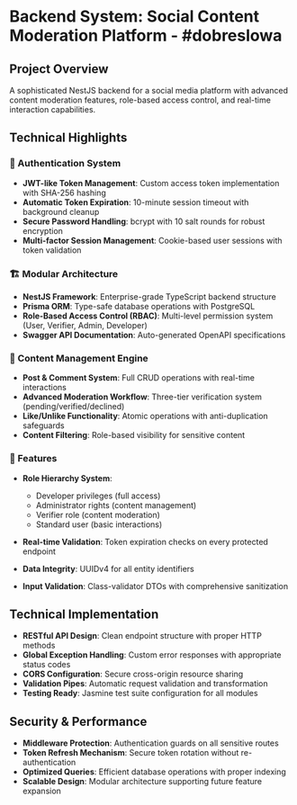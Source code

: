 #  Backend System: Social Content Moderation Platform - #dobreslowa

## Project Overview
A sophisticated NestJS backend for a social media platform with advanced content moderation features, role-based access control, and real-time interaction capabilities.

## Technical Highlights

### 🔐 Authentication System
- **JWT-like Token Management**: Custom access token implementation with SHA-256 hashing
- **Automatic Token Expiration**: 10-minute session timeout with background cleanup
- **Secure Password Handling**: bcrypt with 10 salt rounds for robust encryption
- **Multi-factor Session Management**: Cookie-based user sessions with token validation

### 🏗️ Modular Architecture
- **NestJS Framework**: Enterprise-grade TypeScript backend structure
- **Prisma ORM**: Type-safe database operations with PostgreSQL
- **Role-Based Access Control (RBAC)**: Multi-level permission system (User, Verifier, Admin, Developer)
- **Swagger API Documentation**: Auto-generated OpenAPI specifications

### 📝 Content Management Engine
- **Post & Comment System**: Full CRUD operations with real-time interactions
- **Advanced Moderation Workflow**: Three-tier verification system (pending/verified/declined)
- **Like/Unlike Functionality**: Atomic operations with anti-duplication safeguards
- **Content Filtering**: Role-based visibility for sensitive content

### 🎯 Features
- **Role Hierarchy System**: 
  - Developer privileges (full access)
  - Administrator rights (content management)
  - Verifier role (content moderation)
  - Standard user (basic interactions)

- **Real-time Validation**: Token expiration checks on every protected endpoint
- **Data Integrity**: UUIDv4 for all entity identifiers
- **Input Validation**: Class-validator DTOs with comprehensive sanitization

## Technical Implementation
- **RESTful API Design**: Clean endpoint structure with proper HTTP methods
- **Global Exception Handling**: Custom error responses with appropriate status codes
- **CORS Configuration**: Secure cross-origin resource sharing
- **Validation Pipes**: Automatic request validation and transformation
- **Testing Ready**: Jasmine test suite configuration for all modules

## Security & Performance
- **Middleware Protection**: Authentication guards on all sensitive routes
- **Token Refresh Mechanism**: Secure token rotation without re-authentication
- **Optimized Queries**: Efficient database operations with proper indexing
- **Scalable Design**: Modular architecture supporting future feature expansion
